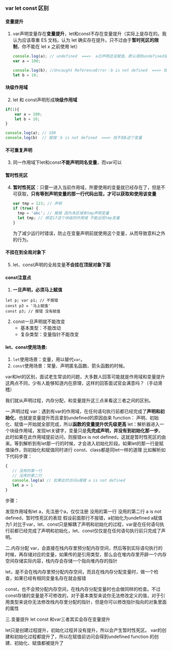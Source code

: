 ### var let const 区别

#### 变量提升

1. var声明变量存在**变量提升**，let和const不存在变量提升（实际上是存在的。我认为应该尊重 ES 文档，认为 let 确实存在提升。只不过由于**暂时死区的限制**，你不能在 let x 之前使用 let）

   ```js
   console.log(a); // undefined  ===>  a已声明还没赋值，默认得到undefined值
   var a = 100;
   
   console.log(b); //Uncaught ReferenceError：b is not defined  ===> 找不到b这个变量
   let b = 10;
   ```

#### 块级作用域

2. let 和 const声明形成**块级作用域**

```js
if(1){
    var a = 100;
    let b = 10;
}

console.log(a); // 100
console.log(b)  // 报错：b is not defined  ===> 找不到b这个变量
```

#### 不可重复声明

3. 同一作用域下let和const**不能声明同名变量**，而var可以

#### 暂时性死区

4. **暂时性死区**：只要一进入当前作用域，所要使用的变量就已经存在了，但是不可获取，**只有等到声明变量的那一行代码出现，才可以获取和使用该变量**

   ```js
   var tmp = 123; // 声明
   if (true) {
     tmp = 'abc'; // 报错 因为本区域有tmp声明变量
     let tmp; // 绑定if这个块级的作用域 不能出现tmp变量
   }
   
   ```

   为了减少运行时错误，防止在变量声明前就使用这个变量，从而导致意料之外的行为。

#### 不挂在到全局对象下

5. let、const声明的全局变量**不会挂在顶层对象下面**

#### const注意点

1. **一旦声明，必须马上赋值**

```
let p; var p1; // 不报错
const p3 = '马上赋值'
const p3; // 报错 没有赋值
```

2. const一旦声明就不能改变
   - 基本类型：不能改动
   - 复杂类型：变量指针不能改变

#### let、const使用场景:

1. `let`使用场景：变量，用以替代`var`。
2. `const`使用场景：常量、声明匿名函数、箭头函数的时候。

var和let的区别，面试老生常谈的问题，大多数人回答可能就是作用域和变量提升这两点不同，少有人能够知道内在原理，这样的回答面试官会满意吗？（手动滑稽）

我们就从声明过程，内存分配，和变量提升这三点来看这三者之间的区别。

一.声明过程
var：遇到有var的作用域，在任何语句执行前都已经完成了**声明和初始化**，也就是变量提升而且拿到undefined的原因由来
function： 声明、初始化、赋值一开始就全部完成，所以**函数的变量提升优先级更高**
let：解析器进入一个块级作用域，发现let关键字，变量只是**先完成声明，并没有到初始化那一步**。此时如果在此作用域提前访问，则报错xx is not defined，这就是暂时性死区的由来。等到解析到有let那一行的时候，才会进入初始化阶段。如果let的那一行是赋值操作，则初始化和赋值同时进行
const、class都是同let一样的道理
比如解析如下代码步骤：
```js
{
   // 没用的第一行
   // 没用的第二行
   console.log(a) // 如果此时访问a报错 a is not defined
   let a = 1
}
```
步骤：

发现作用域有let a，先注册个a，仅仅注册
没用的第一行
没用的第二行
a is not defined，暂时性死区的表现
假设前面那行不报错，a初始化为undefined
a赋值为1
对比于var，let、const只是解耦了声明和初始化的过程，var是在任何语句执行前都已经完成了声明和初始化，let、const仅仅是在任何语句执行前只完成了声明。

二.内存分配
var，会直接在栈内存里预分配内存空间，然后等到实际语句执行的时候，再存储对应的变量，如果传的是引用类型，那么会在堆内存里开辟一个内存空间存储实际内容，栈内存会存储一个指向堆内存的指针

let，是不会在栈内存里预分配内存空间，而且在栈内存分配变量时，做一个检查，如果已经有相同变量名存在就会报错

const，也不会预分配内存空间，在栈内存分配变量时也会做同样的检查。不过const存储的变量是不可修改的，对于基本类型来说你无法修改定义的值，对于引用类型来说你无法修改栈内存里分配的指针，但是你可以修改指针指向的对象里面的属性

三.变量提升
let const 和var三者其实会存在变量提升

let只是创建过程提升，初始化过程并没有提升，所以会产生暂时性死区。
var的创建和初始化过程都提升了，所以在赋值前访问会得到undefined
function 的创建、初始化、赋值都被提升了